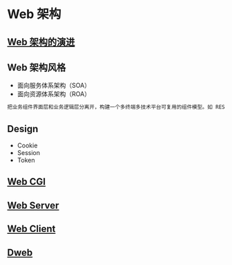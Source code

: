 # Web 架构

## [Web 架构的演进](Evolution.md)

## Web 架构风格
* 面向服务体系架构（SOA）
* 面向资源体系架构（ROA）
```md
把业务组件界面层和业务逻辑层分离开，构建一个多终端多技术平台可复用的组件模型。如 REST。
```

## Design
* Cookie
* Session
* Token

## [Web CGI](CGI/README.md)
## [Web Server](WebServer/README.md)
## [Web Client](Client.md)

## [Dweb](Dweb/README.md)
